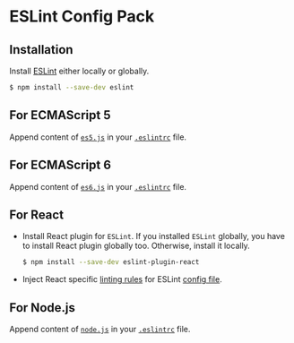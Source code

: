 # ESLint Config Pack

## Installation

Install [ESLint](https://www.github.com/eslint/eslint) either locally or globally.

```sh
$ npm install --save-dev eslint
```

## For ECMAScript 5

Append content of [`es5.js`](es5.js) in your [`.eslintrc`](.eslintrc) file.

## For ECMAScript 6

Append content of [`es6.js`](es6.js) in your [`.eslintrc`](.eslintrc) file.

## For React

- Install React plugin for `ESLint`. If you installed `ESLint` globally, you have to install React plugin globally too. Otherwise, install it locally.

  ```sh
  $ npm install --save-dev eslint-plugin-react
  ```

- Inject React specific [linting rules](react.js) for ESLint [config file](.eslintrc).

## For Node.js

Append content of [`node.js`](node.js) in your [`.eslintrc`](.eslintrc) file.
